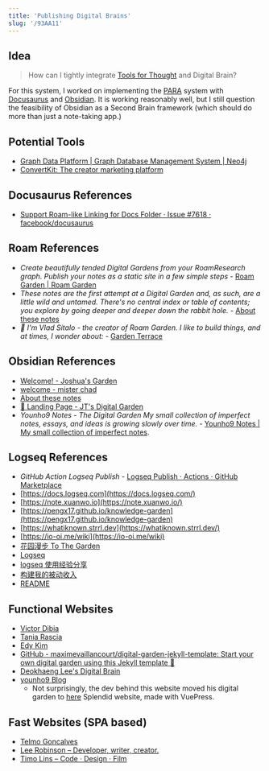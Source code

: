 ```yaml
---
title: 'Publishing Digital Brains'
slug: '/93AA11'
---
```


## Idea

> How can I tightly integrate [Tools for Thought](Tools%20for%20Thought.md) and Digital Brain?

For this system, I worked on implementing the [PARA](PARA.md) system with [Docusaurus](https://docusaurus.io/) and [Obsidian](https://obsidian.md/). It is working reasonably well, but I still question the feasibility of Obsidian as a Second Brain framework (which should do more than just a note-taking app.)

## Potential Tools

- [Graph Data Platform | Graph Database Management System | Neo4j](https://neo4j.com/)
- [ConvertKit: The creator marketing platform](https://convertkit.com/)

## Docusaurus References

- [Support Roam-like Linking for Docs Folder · Issue #7618 · facebook/docusaurus](https://github.com/facebook/docusaurus/issues/7618)

## Roam References

- _Create beautifully tended Digital Gardens from your RoamResearch graph. Publish your notes as a static site in a few simple steps_ - [Roam Garden | Roam Garden](https://roam.garden/)
- _These notes are the first attempt at a Digital Garden and, as such, are a little wild and untamed. There's no central index or table of contents; you explore by going deeper and deeper down the rabbit hole._ - [About these notes](https://matt.roam.garden/)
- _👋 I'm Vlad Sitalo - the creator of Roam Garden. I like to build things, and at times, I wonder about:_ - [Garden Terrace](https://vlad.roam.garden/)

## Obsidian References

- [Welcome! - Joshua's Garden](https://joschuasgarden.com/50+Slipbox/Welcome!)
- [welcome - mister chad](https://mister-chad.com/welcome)
- [About these notes](https://notes.andymatuschak.org/About_these_notes)
- [📌 Landing Page - JT's Digital Garden](https://notes.gnotract.com/00+%F0%9F%A4%AF+Meta/%F0%9F%93%8C+Landing+Page)
- _Younho9 Notes - The Digital Garden My small collection of imperfect notes, essays, and ideas is growing slowly over time._ - [Younho9 Notes | My small collection of imperfect notes](https://notes.younho9.com/).

## Logseq References

- _GitHub Action Logseq Publish_ - [Logseq Publish · Actions · GitHub Marketplace](https://github.com/marketplace/actions/logseq-publish)
- [https://docs.logseq.com](https://docs.logseq.com/)
- [https://note.xuanwo.io](https://note.xuanwo.io/)
- [https://pengx17.github.io/knowledge-garden](https://pengx17.github.io/knowledge-garden)
- [https://whatiknown.strrl.dev](https://whatiknown.strrl.dev/)
- [https://io-oi.me/wiki](https://io-oi.me/wiki)
- [花园漫步 To The Garden](https://tothegarden.vercel.app/page/%E8%8A%B1%E5%9B%AD%E6%BC%AB%E6%AD%A5%20to%20the%20Garden)
- [Logseq](https://zhangxueshan246.github.io/#/)
- [logseq 使用经验分享](https://xutuan.vercel.app/#/page/logseq%E4%BD%BF%E7%94%A8%E7%BB%8F%E9%AA%8C%E5%88%86%E4%BA%AB)
- [构建我的被动收入](https://www.bmpi.dev/)
- [README](https://logseq.abosen.top/#/page/README)

## Functional Websites

- [Victor Dibia](https://victordibia.com/)
- [Tania Rascia](https://www.taniarascia.com/)
- [Edy Kim](https://edykim.com/)
- [GitHub - maximevaillancourt/digital-garden-jekyll-template: Start your own digital garden using this Jekyll template 🌱](https://github.com/maximevaillancourt/digital-garden-jekyll-template)
- [Deokhaeng Lee's Digital Brain](https://www.notion.so/Deokhaeng-Lee-s-Digital-Brain-128b8f5e65684c77838889a8df3ad8ec)
- [younho9 Blog](https://www.notion.so/younho9-Blog-9ed630c8603541bab20662b4854a891f)
  - Not surprisingly, the dev behind this website moved his digital garden to [here](https://notes.younho9.com/) Splendid website, made with VuePress.

## Fast Websites (SPA based)

- [Telmo Goncalves](https://telmo.is/)
- [Lee Robinson – Developer, writer, creator.](https://leerob.io/)
- [Timo Lins – Code · Design · Film](https://timo.sh/)

